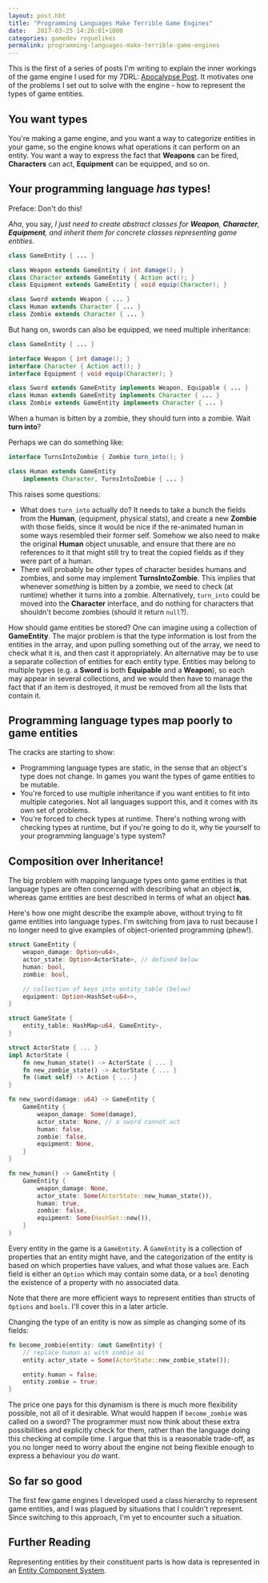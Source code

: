 ```yaml
---
layout: post.hbt
title: "Programming Languages Make Terrible Game Engines"
date:   2017-03-25 14:26:01+1000
categories: gamedev roguelikes
permalink: programming-languages-make-terrible-game-engines
---
```


This is the first of a series of posts I'm writing to explain the
inner workings of the game engine I used for my 7DRL: [Apocalypse
Post](https://gridbugs.itch.io/apocalypse-post). It motivates one of the
problems I set out to solve with the engine - how to represent the types of game
entities.

## You want types

You're making a game engine, and you want a way to categorize entities in your
game, so the engine knows what operations it can perform on an entity.
You want a way to express the fact that **Weapons** can be fired, **Characters** can act,
**Equipment** can be equipped, and so on.

## Your programming language *has* types!

Preface: Don't do this!

*Aha*, you say, *I just need to create abstract classes for **Weapon**, **Character**,
**Equipment**, and inherit them for concrete classes representing game entities*.

```java
class GameEntity { ... }

class Weapon extends GameEntity { int damage(); }
class Character extends GameEntity { Action act(); }
class Equipment extends GameEntity { void equip(Character); }

class Sword extends Weapon { ... }
class Human extends Character { ... }
class Zombie extends Character { ... }
```

But hang on, swords can also be equipped, we need multiple inheritance:

```java
class GameEntity { ... }

interface Weapon { int damage(); }
interface Character { Action act(); }
interface Equipment { void equip(Character); }

class Sword extends GameEntity implements Weapon, Equipable { ... }
class Human extends GameEntity implements Character { ... }
class Zombie extends GameEntity implements Character { ... }
```

When a human is bitten by a zombie, they should turn into a zombie. Wait **turn
into**?

Perhaps we can do something like:

```java
interface TurnsIntoZombie { Zombie turn_into(); }

class Human extends GameEntity
    implements Character, TurnsIntoZombie { ... }
```

This raises some questions:
 - What does `turn_into` actually do? It needs to take a bunch the fields from
   the **Human**, (equipment, physical stats), and create a new **Zombie** with
   those fields, since it would be nice if the re-animated human in some ways
   resembled their former self. Somehow we also need to make the original
   **Human** object unusable, and ensure that there are no references to it that
   might still try to treat the copied fields as if they were part of a human.
 - There will probably be other types of character besides humans and zombies,
   and some may implement **TurnsIntoZombie**.
   This implies that whenever *something* is bitten by a zombie, we need to
   check (at runtime) whether it turns into a zombie. Alternatively,
   `turn_into` could be moved into the **Character** interface, and do nothing for
   characters that shouldn't become zombies (should it return `null`?).

How should game entities be stored? One can imagine using a collection of
**GameEntity**.
The major problem is that the type information is lost from the
entities in the array, and upon pulling something out of the array, we need to
check what it is, and then cast it appropriately. An alternative may be to use a
separate collection of entities for each entity type. Entities may belong to
multiple types (e.g. a **Sword** is both **Equipable** and a **Weapon**), so
each may appear in several collections, and we would then have to manage the fact
that if an item is destroyed, it must be removed from all the lists that contain
it.

## Programming language types map poorly to game entities

The cracks are starting to show:
 - Programming language types are static, in the sense that an object's type
   does not change. In games you want the types of game entities to be mutable.
 - You're forced to use multiple inheritance if you want entities to fit into
   multiple categories. Not all languages support this, and it comes with
   its own set of problems.
 - You're forced to check types at runtime. There's nothing wrong with checking
   types at runtime, but if you're going to do it, why tie yourself to your
   programming language's type system?

## Composition over Inheritance!

The big problem with mapping language types onto game entities is that language
types are often concerned with describing what an object **is**, whereas game
entities are best described in terms of what an object **has**.

Here's how one might describe the example above, without trying to fit game
entities into language types. I'm switching from java to rust because I no
longer need to give examples of object-oriented programming (phew!).

```rust
struct GameEntity {
    weapon_damage: Option<u64>,
    actor_state: Option<ActorState>, // defined below
    human: bool,
    zombie: bool,

    // collection of keys into entity_table (below)
    equipment: Option<HashSet<u64>>,
}

struct GameState {
    entity_table: HashMap<u64, GameEntity>,
}

struct ActorState { ... }
impl ActorState {
    fn new_human_state() -> ActorState { ... }
    fn new_zombie_state() -> ActorState { ... }
    fn (&mut self) -> Action { ... }
}

fn new_sword(damage: u64) -> GameEntity {
    GameEntity {
        weapon_damage: Some(damage),
        actor_state: None, // a sword cannot act
        human: false,
        zombie: false,
        equipment: None,
    }
}

fn new_human() -> GameEntity {
    GameEntity {
        weapon_damage: None,
        actor_state: Some(ActorState::new_human_state()),
        human: true,
        zombie: false,
        equipment: Some(HashSet::new()),
    }
}
```

Every entity in the game is a `GameEntity`. A `GameEntity` is a collection of
properties that an entity might have, and the categorization of the entity is
based on which properties have values, and what those values are. Each field is
either an `Option` which may contain some data, or a `bool` denoting the
existence of a property with no associated data.

Note that there are more efficient ways to represent entities than structs of
`Options` and `bools`. I'll cover this in a later article.

Changing the type of an entity is now as simple as changing some of its fields:

```rust
fn become_zombie(entity: &mut GameEntity) {
    // replace human ai with zombie ai
    entity.actor_state = Some(ActorState::new_zombie_state());

    entity.human = false;
    entity.zombie = true;
}
```

The price one pays for this dynamism is there is much more flexibility possible,
not all of it desirable. What would happen if `become_zombie` was called on a
sword? The programmer must now think about these extra possibilities and
explicitly check for them, rather than the language doing this checking at
compile time. I argue that this is a reasonable trade-off, as you no longer need
to worry about the engine not being flexible enough to express a behaviour
you *do* want.

## So far so good

The first few game engines I developed used a class hierarchy to represent game
entities, and I was plagued by situations that I couldn't
represent. Since switching to this approach, I'm yet to encounter such a
situation.

## Further Reading

Representing entities by their constituent parts is how data is represented in
an [Entity Component
System](https://en.wikipedia.org/wiki/Entity%E2%80%93component%E2%80%93system).
